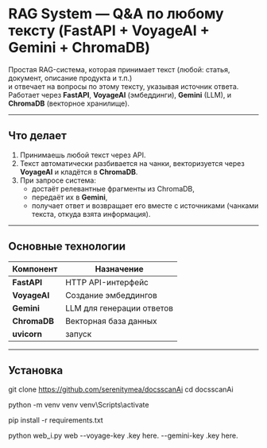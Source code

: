 # RAG System — Q&A по любому тексту (FastAPI + VoyageAI + Gemini + ChromaDB)

Простая RAG-система, которая принимает текст (любой: статья, документ, описание продукта и т.п.)  
и отвечает на вопросы по этому тексту, указывая источник ответа.  
Работает через **FastAPI**, **VoyageAI** (эмбеддинги), **Gemini** (LLM), и **ChromaDB** (векторное хранилище).

---

## Что делает

1. Принимаешь любой текст через API.  
2. Текст автоматически разбивается на чанки, векторизуется через **VoyageAI** и кладётся в **ChromaDB**.  
3. При запросе система:
   - достаёт релевантные фрагменты из ChromaDB,
   - передаёт их в **Gemini**,
   - получает ответ и возвращает его вместе с источниками (чанками текста, откуда взята информация).

---

## Основные технологии

| Компонент | Назначение |
|------------|------------|
| **FastAPI** | HTTP API-интерфейс |
| **VoyageAI** | Создание эмбеддингов |
| **Gemini** | LLM для генерации ответов |
| **ChromaDB** | Векторная база данных |
| **uvicorn** | запуск |

---

## Установка
git clone https://github.com/serenitymea/docsscanAi
cd docsscanAi

python -m venv venv
venv\Scripts\activate

pip install -r requirements.txt

python web_i.py web --voyage-key .key here. --gemini-key .key here.
